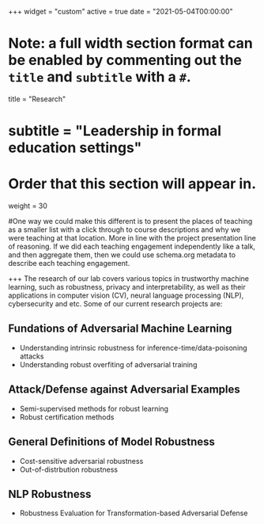 +++
widget = "custom"
active = true
date = "2021-05-04T00:00:00"

# Note: a full width section format can be enabled by commenting out the `title` and `subtitle` with a `#`.
title = "Research"
# subtitle = "Leadership in formal education settings"


# Order that this section will appear in.
weight = 30

#One way we could make this different is to present the places of teaching as a smaller list with a click through to course descriptions and why we were teaching at that location. More in line with the project presentation line of reasoning. If we did each teaching engagement independently like a talk, and then aggregate them, then we could use schema.org metadata to describe each teaching engagement.

+++
The research of our lab covers various topics in trustworthy machine learning, such as robustness, privacy and interpretability, as well as their applications in computer vision (CV), neural language processing (NLP), cybersecurity and etc. Some of our current research projects are:


<h2>Fundations of Adversarial Machine Learning</h2>

+ Understanding intrinsic robustness for inference-time/data-poisoning attacks
+ Understanding robust overfiting of adversarial training


<h2>Attack/Defense against Adversarial Examples</h2>

+ Semi-supervised methods for robust learning 
+ Robust certification methods


<h2>General Definitions of Model Robustness</h2>

+ Cost-sensitive adversarial robustness
+ Out-of-distrbution robustness


<h2>NLP Robustness</h2>

+ Robustness Evaluation for Transformation-based Adversarial Defense
